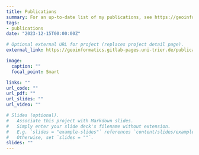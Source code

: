 ```yaml
---
title: Publications
summary: For an up-to-date list of my publications, see https://geoinformatics.gitlab-pages.uni-trier.de/publications/Frantz.html
tags:
- publications
date: "2023-12-15T00:00:00Z"

# Optional external URL for project (replaces project detail page).
external_link: https://geoinformatics.gitlab-pages.uni-trier.de/publications/Frantz.html

image:
  caption: ""
  focal_point: Smart

links: ""
url_code: ""
url_pdf: ""
url_slides: ""
url_video: ""

# Slides (optional).
#   Associate this project with Markdown slides.
#   Simply enter your slide deck's filename without extension.
#   E.g. `slides = "example-slides"` references `content/slides/example-slides.md`.
#   Otherwise, set `slides = ""`.
slides: ""
---
```


